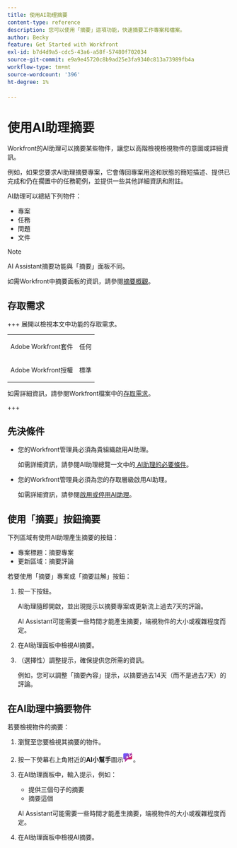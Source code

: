 ```yaml
---
title: 使用AI助理摘要
content-type: reference
description: 您可以使用「摘要」這項功能，快速摘要工作專案和檔案。
author: Becky
feature: Get Started with Workfront
exl-id: b7d4d9a5-cdc5-43a6-a58f-57480f702034
source-git-commit: e9a9e45720c8b9ad25e3fa9340c813a73989fb4a
workflow-type: tm+mt
source-wordcount: '396'
ht-degree: 1%

---
```


# 使用AI助理摘要

Workfront的AI助理可以摘要某些物件，讓您以高階檢視檢視物件的意圖或詳細資訊。

例如，如果您要求AI助理摘要專案，它會傳回專案用途和狀態的簡短描述、提供已完成和仍在擱置中的任務範例，並提供一些其他詳細資訊和附註。

AI助理可以總結下列物件：

* 專案
* 任務
* 問題
* 文件

>[!NOTE]
>
>AI Assistant摘要功能與「摘要」面板不同。
>
>如需Workfront中摘要面板的資訊，請參閱[摘要概觀](/help/quicksilver/workfront-basics/the-new-workfront-experience/summary-overview.md)。



## 存取需求

+++ 展開以檢視本文中功能的存取需求。

<table style="table-layout:auto"> 
 <col> 
 <col> 
 <tbody> 
  <tr> 
   <td role="rowheader">Adobe Workfront套件</td> 
   <td> <p>任何 </p> </td> 
  </tr> 
  <tr> 
   <td role="rowheader">Adobe Workfront授權</td> 
   <td><p>標準</p>
  </tr> 
 </tbody> 
</table>

如需詳細資訊，請參閱Workfront檔案中的[存取需求](/help/quicksilver/administration-and-setup/add-users/access-levels-and-object-permissions/access-level-requirements-in-documentation.md)。

+++

## 先決條件

* 您的Workfront管理員必須為貴組織啟用AI助理。

  如需詳細資訊，請參閱AI助理總覽一文中的[ AI助理的必要條件](/help/quicksilver/workfront-basics/ai-assistant/ai-assistant-overview.md#prerequisites-to-ai-assistant)。
* 您的Workfront管理員必須為您的存取層級啟用AI助理。

  如需詳細資訊，請參閱[啟用或停用AI助理](/help/quicksilver/workfront-basics/ai-assistant/enable-or-disable-assistant.md)。

## 使用「摘要」按鈕摘要

下列區域有使用AI助理產生摘要的按鈕：

* 專案標題：摘要專案
* 更新區域：摘要評論

若要使用「摘要」專案或「摘要註解」按鈕：

1. 按一下按鈕。

   AI助理隨即開啟，並出現提示以摘要專案或更新流上過去7天的評論。

   AI Assistant可能需要一些時間才能產生摘要，端視物件的大小或複雜程度而定。

1. 在AI助理面板中檢視AI摘要。
1. （選擇性）調整提示，確保提供您所需的資訊。

   例如，您可以調整「摘要內容」提示，以摘要過去14天（而不是過去7天）的評論。

## 在AI助理中摘要物件

若要檢視物件的摘要：

1. 瀏覽至您要檢視其摘要的物件。
1. 按一下熒幕右上角附近的&#x200B;**AI小幫手**&#x200B;圖示![AI小幫手圖示](assets/ai-assistant-icon.png)。
1. 在AI助理面板中，輸入提示，例如：

   * 提供三個句子的摘要
   * 摘要這個

   AI Assistant可能需要一些時間才能產生摘要，端視物件的大小或複雜程度而定。

1. 在AI助理面板中檢視AI摘要。

